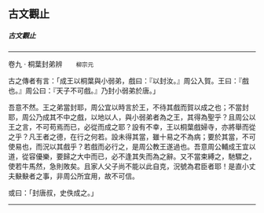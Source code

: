 

## 古文觀止

##### 古文觀止

* * *

卷九 ‧ 桐葉封弟辨　　`柳宗元`

古之傳者有言：「成王以桐葉與小弱弟，戲曰：『以封汝。』周公入賀。王曰：『戲也。』周公曰：『天子不可戲。』乃封小弱弟於唐。」

吾意不然。王之弟當封耶，周公宜以時言於王，不待其戲而賀以成之也；不當封耶，周公乃成其不中之戲，以地以人，與小弱弟者為之王，其得為聖乎？且周公以王之言，不可苟焉而已，必從而成之耶？設有不幸，王以桐葉戲婦寺，亦將舉而從之乎？凡王者之德，在行之何若。設未得其當，雖十易之不為病；要於其當，不可使易也，而況以其戲乎？若戲而必行之，是周公教王遂過也。吾意周公輔成王宜以道，從容優樂，要歸之大中而已，必不逢其失而為之辭。又不當束縛之，馳驟之，使若牛馬然，急則敗矣。且家人父子尚不能以此自克，況號為君臣者耶！是直小丈夫𡙇𡙇者之事，非周公所宜用，故不可信。

或曰：「封唐叔，史佚成之。」

* * *


